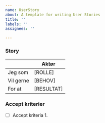 ```yaml
---
name: UserStory
about: A template for writing User Stories
title: ''
labels: ''
assignees: ''

---
```


### Story
| | Aktør |
|--------|--------|
| Jeg som | [ROLLE] |
| Vil gerne | [BEHOV] |
| For at | [RESULTAT] | 

### Accept kriterier
- [ ] Accept kriteria 1.
